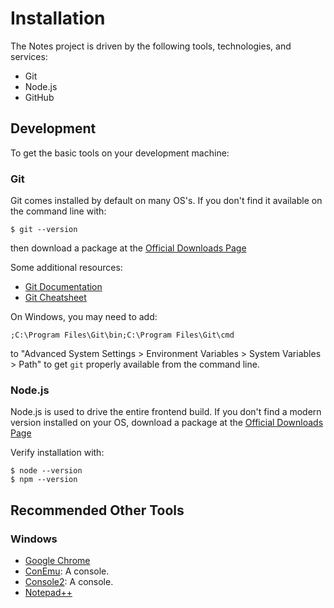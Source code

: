 Installation
============

The Notes project is driven by the following tools, technologies, and services:

* Git
* Node.js
* GitHub

## Development

To get the basic tools on your development machine:

### Git

Git comes installed by default on many OS's. If you don't find it available
on the command line with:

```
$ git --version
```

then download a package at the
[Official Downloads Page](http://git-scm.com/downloads)

Some additional resources:

* [Git Documentation](http://git-scm.com/doc)
* [Git Cheatsheet](https://na1.salesforce.com/help/pdfs/en/salesforce_git_developer_cheatsheet.pdf)

On Windows, you may need to add:

```
;C:\Program Files\Git\bin;C:\Program Files\Git\cmd
```

to "Advanced System Settings > Environment Variables > System Variables > Path"
to get `git` properly available from the command line.

### Node.js

Node.js is used to drive the entire frontend build. If you don't find a modern
version installed on your OS, download a package at the
[Official Downloads Page](http://nodejs.org/download/)

Verify installation with:

```
$ node --version
$ npm --version
```

## Recommended Other Tools

### Windows

* [Google Chrome](https://www.google.com/intl/en/chrome/browser/)
* [ConEmu](https://code.google.com/p/conemu-maximus5/): A console.
* [Console2](http://sourceforge.net/projects/console/): A console.
* [Notepad++](http://notepad-plus-plus.org/)
